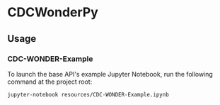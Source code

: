 # CDCWonderPy

## Usage
### CDC-WONDER-Example
To launch the base API's example Jupyter Notebook, run the following command at the project root:
```
jupyter-notebook resources/CDC-WONDER-Example.ipynb
```
